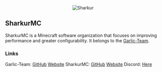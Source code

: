 <div align="center">
    <img src="https://avatars.githubusercontent.com/u/107707992?s=200&v=4" alt="Sharkur" />
</div>

## SharkurMC
SharkurMC is a Minecraft software organization that focuses on improving performance and greater configurability. It belongs to the [Garlic-Team](https://github.com/Garlic-Team/).

### Links
Garlic-Team: [GitHub](https://github.com/Garlic-Team/) [Website](https://rgarlic.eu)
SharkurMC: [GitHub](https://github.com/SharkurMC) [Website](https://purpur.rgarlic.eu)
Discord: [Here](https://discord.gg/AjKJSBbGm2)
